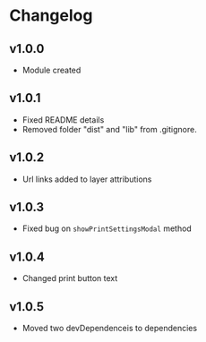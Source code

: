 # Changelog

## v1.0.0
* Module created

## v1.0.1
* Fixed README details
* Removed folder "dist" and "lib" from .gitignore.

## v1.0.2
* Url links added to layer attributions

## v1.0.3
* Fixed bug on `showPrintSettingsModal` method

## v1.0.4
* Changed print button text

## v1.0.5
* Moved two devDependenceis to dependencies